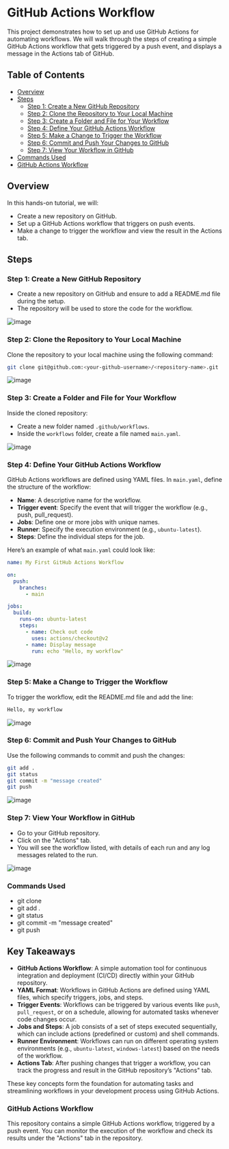 # GitHub Actions Workflow 
This project demonstrates how to set up and use GitHub Actions for automating workflows. We will walk through the steps of creating a simple GitHub Actions workflow that gets triggered by a push event, and displays a message in the Actions tab of GitHub.

## Table of Contents

- [Overview](#overview)
- [Steps](#steps)
  - [Step 1: Create a New GitHub Repository](#step-1-create-a-new-github-repository)
  - [Step 2: Clone the Repository to Your Local Machine](#step-2-clone-the-repository-to-your-local-machine)
  - [Step 3: Create a Folder and File for Your Workflow](#step-3-create-a-folder-and-file-for-your-workflow)
  - [Step 4: Define Your GitHub Actions Workflow](#step-4-define-your-github-actions-workflow)
  - [Step 5: Make a Change to Trigger the Workflow](#step-5-make-a-change-to-trigger-the-workflow)
  - [Step 6: Commit and Push Your Changes to GitHub](#step-6-commit-and-push-your-changes-to-github)
  - [Step 7: View Your Workflow in GitHub](#step-7-view-your-workflow-in-github)
- [Commands Used](#commands-used)
- [GitHub Actions Workflow](#github-actions-workflow)

## Overview

In this hands-on tutorial, we will:
- Create a new repository on GitHub.
- Set up a GitHub Actions workflow that triggers on push events.
- Make a change to trigger the workflow and view the result in the Actions tab.

## Steps

### Step 1: Create a New GitHub Repository
- Create a new repository on GitHub and ensure to add a README.md file during the setup.
- The repository will be used to store the code for the workflow.

![image](https://github.com/user-attachments/assets/3262e36a-7458-46a5-b85a-c9e1168f7d59)

### Step 2: Clone the Repository to Your Local Machine
Clone the repository to your local machine using the following command:
```bash
git clone git@github.com:<your-github-username>/<repository-name>.git
```
![image](https://github.com/user-attachments/assets/2b585730-e7fd-407e-be2f-b592ae2d7051)

### Step 3: Create a Folder and File for Your Workflow
Inside the cloned repository:

- Create a new folder named `.github/workflows`.
- Inside the `workflows` folder, create a file named `main.yaml`.

![image](https://github.com/user-attachments/assets/65a9ba19-a113-4535-a70d-3bc404a347a0)

### Step 4: Define Your GitHub Actions Workflow
GitHub Actions workflows are defined using YAML files. In `main.yaml`, define the structure of the workflow:

- **Name**: A descriptive name for the workflow.
- **Trigger event**: Specify the event that will trigger the workflow (e.g., push, pull_request).
- **Jobs**: Define one or more jobs with unique names.
- **Runner**: Specify the execution environment (e.g., `ubuntu-latest`).
- **Steps**: Define the individual steps for the job.

Here’s an example of what `main.yaml` could look like:

```yaml
name: My First GitHub Actions Workflow

on:
  push:
    branches:
      - main

jobs:
  build:
    runs-on: ubuntu-latest
    steps:
      - name: Check out code
        uses: actions/checkout@v2
      - name: Display message
        run: echo "Hello, my workflow"
```

![image](https://github.com/user-attachments/assets/c89ceb6f-211c-45ce-9353-df223f876ded)

### Step 5: Make a Change to Trigger the Workflow
To trigger the workflow, edit the README.md file and add the line:
```bash
Hello, my workflow
```

![image](https://github.com/user-attachments/assets/0e5f34f0-f8e2-4c33-920f-e931adbdb45c)

### Step 6: Commit and Push Your Changes to GitHub
Use the following commands to commit and push the changes:
```bash
git add .
git status
git commit -m "message created"
git push
```

![image](https://github.com/user-attachments/assets/121cab6e-d24b-4bcf-8325-5bce8340e6b3)

### Step 7: View Your Workflow in GitHub
- Go to your GitHub repository.
- Click on the "Actions" tab.
- You will see the workflow listed, with details of each run and any log messages related to the run.

![image](https://github.com/user-attachments/assets/df67f8f3-e54a-4f37-8064-125e1b42bfe5)

### Commands Used
- git clone 
- git add .
- git status
- git commit -m "message created"
- git push

## Key Takeaways

- **GitHub Actions Workflow**: A simple automation tool for continuous integration and deployment (CI/CD) directly within your GitHub repository.
- **YAML Format**: Workflows in GitHub Actions are defined using YAML files, which specify triggers, jobs, and steps.
- **Trigger Events**: Workflows can be triggered by various events like `push`, `pull_request`, or on a schedule, allowing for automated tasks whenever code changes occur.
- **Jobs and Steps**: A job consists of a set of steps executed sequentially, which can include actions (predefined or custom) and shell commands.
- **Runner Environment**: Workflows can run on different operating system environments (e.g., `ubuntu-latest`, `windows-latest`) based on the needs of the workflow.
- **Actions Tab**: After pushing changes that trigger a workflow, you can track the progress and result in the GitHub repository’s "Actions" tab.

These key concepts form the foundation for automating tasks and streamlining workflows in your development process using GitHub Actions.

### GitHub Actions Workflow
This repository contains a simple GitHub Actions workflow, triggered by a push event. You can monitor the execution of the workflow and check its results under the "Actions" tab in the repository.
